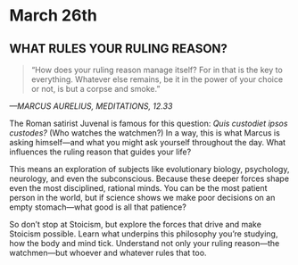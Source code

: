 # March 26th
## WHAT RULES YOUR RULING REASON?

> “How does your ruling reason manage itself? For in that is the key to everything. Whatever else remains, be it in the power of your choice or not, is but a corpse and smoke.”

*—MARCUS AURELIUS, MEDITATIONS, 12.33*

The Roman satirist Juvenal is famous for this question: *Quis custodiet ipsos custodes?* (Who watches the watchmen?) In a way, this is what Marcus is asking himself—and what you might ask yourself throughout the day. What influences the ruling reason that guides your life?

This means an exploration of subjects like evolutionary biology, psychology, neurology, and even the subconscious. Because these deeper forces shape even the most disciplined, rational minds. You can be the most patient person in the world, but if science shows we make poor decisions on an empty stomach—what good is all that patience?

So don’t stop at Stoicism, but explore the forces that drive and make Stoicism possible. Learn what underpins this philosophy you’re studying, how the body and mind tick. Understand not only your ruling reason—the watchmen—but whoever and whatever rules that too.

